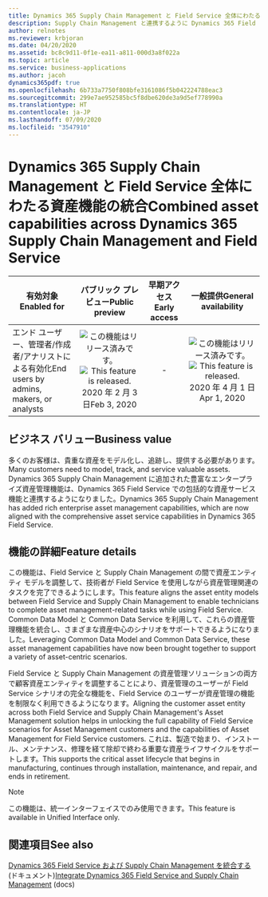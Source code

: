 ```yaml
---
title: Dynamics 365 Supply Chain Management と Field Service 全体にわたる資産機能の統合
description: Supply Chain Management と連携するように Dynamics 365 Field Service の資産管理機能を強化しました。
author: relnotes
ms.reviewer: krbjoran
ms.date: 04/20/2020
ms.assetid: bc8c9d11-0f1e-ea11-a811-000d3a8f022a
ms.topic: article
ms.service: business-applications
ms.author: jacoh
dynamics365pdf: true
ms.openlocfilehash: 6b733a7750f808bfe3161086f5b042224788eac3
ms.sourcegitcommit: 299e7ae952585bc5f8dbe620de3a9d5ef778990a
ms.translationtype: HT
ms.contentlocale: ja-JP
ms.lasthandoff: 07/09/2020
ms.locfileid: "3547910"
---
```

# <a name="combined-asset-capabilities-across-dynamics-365-supply-chain-management-and-field-service"></a><span data-ttu-id="3979b-103">Dynamics 365 Supply Chain Management と Field Service 全体にわたる資産機能の統合</span><span class="sxs-lookup"><span data-stu-id="3979b-103">Combined asset capabilities across Dynamics 365 Supply Chain Management and Field Service</span></span>


| <span data-ttu-id="3979b-104">有効対象</span><span class="sxs-lookup"><span data-stu-id="3979b-104">Enabled for</span></span>    |  <span data-ttu-id="3979b-105">パブリック プレビュー</span><span class="sxs-lookup"><span data-stu-id="3979b-105">Public preview</span></span> | <span data-ttu-id="3979b-106">早期アクセス</span><span class="sxs-lookup"><span data-stu-id="3979b-106">Early access</span></span> | <span data-ttu-id="3979b-107">一般提供</span><span class="sxs-lookup"><span data-stu-id="3979b-107">General availability</span></span> | 
| ---------- | :----------: |:----------: |:----------: |
|<span data-ttu-id="3979b-108">エンド ユーザー、管理者/作成者/アナリストによる有効化</span><span class="sxs-lookup"><span data-stu-id="3979b-108">End users by admins, makers, or analysts</span></span>|<span data-ttu-id="3979b-109">![この機能はリリース済みです。](/dynamics365-release-plan/media/green-checkmark.png "この機能はリリース済みです。")</span><span class="sxs-lookup"><span data-stu-id="3979b-109">![This feature is released.](/dynamics365-release-plan/media/green-checkmark.png "This feature is released.")</span></span> <span data-ttu-id="3979b-110">2020 年 2 月 3 日</span><span class="sxs-lookup"><span data-stu-id="3979b-110">Feb 3, 2020</span></span>|-| <span data-ttu-id="3979b-111">![この機能はリリース済みです。](/dynamics365-release-plan/media/green-checkmark.png "この機能はリリース済みです。")</span><span class="sxs-lookup"><span data-stu-id="3979b-111">![This feature is released.](/dynamics365-release-plan/media/green-checkmark.png "This feature is released.")</span></span> <span data-ttu-id="3979b-112">2020 年 4 月 1 日</span><span class="sxs-lookup"><span data-stu-id="3979b-112">Apr 1, 2020</span></span>|


## <a name="business-value"></a><span data-ttu-id="3979b-113">ビジネス バリュー</span><span class="sxs-lookup"><span data-stu-id="3979b-113">Business value</span></span>
<!-- bv start -->
<span data-ttu-id="3979b-114">多くのお客様は、貴重な資産をモデル化し、追跡し、提供する必要があります。</span><span class="sxs-lookup"><span data-stu-id="3979b-114">Many customers need to model, track, and service valuable assets.</span></span> <span data-ttu-id="3979b-115">Dynamics 365 Supply Chain Management に追加された豊富なエンタープライズ資産管理機能は、Dynamics 365 Field Service での包括的な資産サービス機能と連携するようになりました。</span><span class="sxs-lookup"><span data-stu-id="3979b-115">Dynamics 365 Supply Chain Management has added rich enterprise asset management capabilities, which are now aligned with the comprehensive asset service capabilities in Dynamics 365 Field Service.</span></span>
<!-- bv end -->



## <a name="feature-details"></a><span data-ttu-id="3979b-116">機能の詳細</span><span class="sxs-lookup"><span data-stu-id="3979b-116">Feature details</span></span>
<!--feature detail start -->
<span data-ttu-id="3979b-117">この機能は、Field Service と Supply Chain Management の間で資産エンティティ モデルを調整して、技術者が Field Service を使用しながら資産管理関連のタスクを完了できるようにします。</span><span class="sxs-lookup"><span data-stu-id="3979b-117">This feature aligns the asset entity models between Field Service and Supply Chain Management to enable technicians to complete asset management-related tasks while using Field Service.</span></span> <span data-ttu-id="3979b-118">Common Data Model と Common Data Service を利用して、これらの資産管理機能を統合し、さまざまな資産中心のシナリオをサポートできるようになりました。</span><span class="sxs-lookup"><span data-stu-id="3979b-118">Leveraging Common Data Model and Common Data Service, these asset management capabilities have now been brought together to support a variety of asset-centric scenarios.</span></span> 

<span data-ttu-id="3979b-119">Field Service と Supply Chain Management の資産管理ソリューションの両方で顧客資産エンティティを調整することにより、資産管理のユーザーが Field Service シナリオの完全な機能を、Field Service のユーザーが資産管理の機能を制限なく利用できるようになります。</span><span class="sxs-lookup"><span data-stu-id="3979b-119">Aligning the customer asset entity across both Field Service and Supply Chain Management's Asset Management solution helps in unlocking the full capability of Field Service scenarios for Asset Management customers and the capabilities of Asset Management for Field Service customers.</span></span> <span data-ttu-id="3979b-120">これは、製造で始まり、インストール、メンテナンス、修理を経て除却で終わる重要な資産ライフサイクルをサポートします。</span><span class="sxs-lookup"><span data-stu-id="3979b-120">This supports the critical asset lifecycle that begins in manufacturing, continues through installation, maintenance, and repair, and ends in retirement.</span></span>
<!--feature detail end -->


> [!NOTE]
> <span data-ttu-id="3979b-121">この機能は、統一インターフェイスでのみ使用できます。</span><span class="sxs-lookup"><span data-stu-id="3979b-121">This feature is available in Unified Interface only.</span></span>







## <a name="see-also"></a><span data-ttu-id="3979b-122">関連項目</span><span class="sxs-lookup"><span data-stu-id="3979b-122">See also</span></span>

<!--docs start-->
<span data-ttu-id="3979b-123">[Dynamics 365 Field Service および Supply Chain Management を統合する](https://docs.microsoft.com/dynamics365/field-service/supply-chain-field-service-integration) (ドキュメント)</span><span class="sxs-lookup"><span data-stu-id="3979b-123">[Integrate Dynamics 365 Field Service and Supply Chain Management](https://docs.microsoft.com/dynamics365/field-service/supply-chain-field-service-integration) (docs)</span></span>
<!--docs end-->

